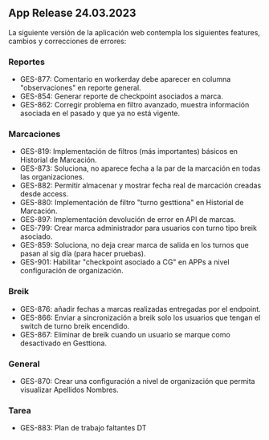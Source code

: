 ## App Release 24.03.2023

La siguiente versión de la aplicación web contempla los siguientes features, cambios y correcciones de errores:

### Reportes

- GES-877: Comentario en workerday debe aparecer en columna "observaciones" en reporte general.
- GES-854: Generar reporte de checkpoint asociados a marca.
- GES-862: Corregir problema en filtro avanzado, muestra información asociada en el pasado y que ya no está vigente.

### Marcaciones

- GES-819: Implementación de filtros (más importantes) básicos en Historial de Marcación.
- GES-873: Soluciona, no aparece fecha a la par de la marcación en todas las organizaciones.
- GES-882: Permitir almacenar y mostrar fecha real de marcación creadas desde access.
- GES-880: Implementación de filtro "turno gesttiona" en Historial de Marcación.
- GES-897: Implementación devolución de error en API de marcas.
- GES-799: Crear marca administrador para usuarios con turno tipo breik asociado.
- GES-859: Soluciona, no deja crear marca de salida en los turnos que pasan al sig día (para hacer pruebas).
- GES-901: Habilitar "checkpoint asociado a CG" en APPs a nivel configuración de organización.


### Breik

- GES-876: añadir fechas a marcas realizadas entregadas por el endpoint.
- GES-866: Enviar a sincronización a breik solo los usuarios que tengan el switch de turno breik encendido.
- GES-867: Eliminar de breik cuando un usuario se marque como desactivado en Gesttiona.

### General

- GES-870: Crear una configuración a nivel de organización que permita visualizar Apellidos Nombres.

### Tarea

- GES-883: Plan de trabajo faltantes DT


